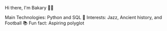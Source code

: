 Hi there, I'm Bakary 👋🏿

Main Technologies: Python and SQL
🎷 Interests: Jazz, Ancient history, and Football
📚 Fun fact: Aspiring polyglot 
